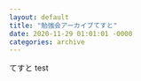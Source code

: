 ```yaml
---
layout: default
title: "勉強会アーカイブてすと"
date: 2020-11-29 01:01:01 -0000
categories: archive
---
```

てすと
test